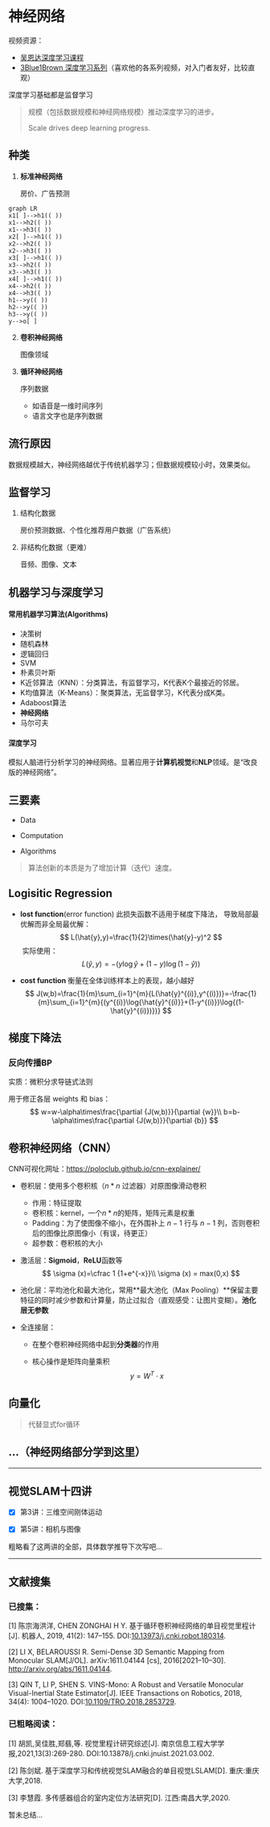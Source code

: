 # 神经网络

视频资源：

* [吴恩达深度学习课程](https://www.bilibili.com/video/BV164411m79z?spm_id_from=333.999.0.0)
* [3Blue1Brown 深度学习系列](https://space.bilibili.com/88461692/channel/detail?cid=26587)（喜欢他的各系列视频，对入门者友好，比较直观）

深度学习基础都是监督学习

> 规模（包括数据规模和神经网络规模）推动深度学习的进步。
>
> Scale drives deep learning progress.

## 种类

1. **标准神经网络**

   房价、广告预测

```mermaid
graph LR
x1[ ]-->h1(( ))
x1-->h2(( ))
x1-->h3(( ))
x2[ ]-->h1(( ))
x2-->h2(( ))
x2-->h3(( ))
x3[ ]-->h1(( ))
x3-->h2(( ))
x3-->h3(( ))
x4[ ]-->h1(( ))
x4-->h2(( ))
x4-->h3(( ))
h1-->y(( ))
h2-->y(( ))
h3-->y(( ))
y-->o[ ]
```

2. **卷积神经网络**

   图像领域

3. **循环神经网络**

   序列数据

   * 如语音是一维时间序列
   * 语言文字也是序列数据

## 流行原因

数据规模越大，神经网络越优于传统机器学习；但数据规模较小时，效果类似。

## 监督学习

1. 结构化数据

   房价预测数据、个性化推荐用户数据（广告系统）

2. 非结构化数据（更难）

   音频、图像、文本

## 机器学习与深度学习

#### 常用机器学习算法(Algorithms)

* 决策树
* 随机森林
* 逻辑回归
* SVM
* 朴素贝叶斯
* K近邻算法（KNN）：分类算法，有监督学习，K代表K个最接近的邻居。
* K均值算法（K-Means）：聚类算法，无监督学习，K代表分成K类。
* Adaboost算法
* **神经网络**
* 马尔可夫

#### 深度学习

模拟人脑进行分析学习的神经网络。显著应用于**计算机视觉**和**NLP**领域。是“改良版的神经网络”。

## 三要素

* Data

* Computation

* Algorithms

 > 算法创新的本质是为了增加计算（迭代）速度。

## Logisitic Regression

* **lost function**(error function)
  此损失函数不适用于梯度下降法，
  导致局部最优解而非全局最优解：
$$
L(\hat{y},y)=\frac{1}{2}\times(\hat{y}-y)^2
$$
​		实际使用：
$$
L(\hat{y},y)=-(y\log{\hat{y}}+(1-y)\log{(1-\hat{y})})
$$

* **cost function**
  衡量在全体训练样本上的表现，越小越好
  $$
  J(w,b)=\frac{1}{m}\sum_{i=1}^{m}{L(\hat{y}^{(i)},y^{(i)})}=-\frac{1}{m}\sum_{i=1}^{m}{(y^{(i)}\log{\hat{y}^{(i)}}+(1-y^{(i)})\log{(1-\hat{y}^{(i)})})}
  $$



## 梯度下降法

### 反向传播BP

实质：微积分求导链式法则

用于修正各层 weights 和 bias：
$$
w=w-\alpha\times\frac{\partial {J(w,b)}}{\partial {w}}\\
b=b-\alpha\times\frac{\partial {J(w,b)}}{\partial {b}}
$$


## 卷积神经网络（CNN）

CNN可视化网址：<https://poloclub.github.io/cnn-explainer/>

* 卷积层：使用多个卷积核（$n*n$ 过滤器）对原图像滑动卷积

  * 作用：特征提取
  * 卷积核：kernel，一个$n*n$的矩阵，矩阵元素是权重
  * Padding：为了使图像不缩小，在外围补上 $n-1$ 行与 $n-1$ 列，否则卷积后的图像比原图像小（有误，待更正）
  * 超参数：卷积核的大小

* 激活层：**Sigmoid**，**ReLU**函数等
  $$
  \sigma (x)=\cfrac 1 {1+e^{-x}}\\
  \sigma (x) = max(0,x)
  $$
  

* 池化层：平均池化和最大池化，常用**最大池化（Max Pooling）**保留主要特征的同时减少参数和计算量，防止过拟合（直观感受：让图片变糊）。**池化层无参数**

* 全连接层：

  * 在整个卷积神经网络中起到**分类器**的作用

  * 核心操作是矩阵向量乘积
    $$
    y=W^T\cdot{x}
    $$

## 向量化

> 代替显式for循环

## ...（神经网络部分学到这里）

___

## 视觉SLAM十四讲

- [x] 第3讲：三维空间刚体运动

- [x] 第5讲：相机与图像

粗略看了这两讲的全部，具体数学推导下次写吧...

___

## 文献搜集

### 已搜集：

[1] 陈宗海洪洋, CHEN ZONGHAI H Y. 基于循环卷积神经网络的单目视觉里程计[J]. 机器人, 2019, 41(2): 147–155. DOI:[10.13973/j.cnki.robot.180314](https://doi.org/10.13973/j.cnki.robot.180314).

[2] LI X, BELAROUSSI R. Semi-Dense 3D Semantic Mapping from Monocular SLAM[J/OL]. arXiv:1611.04144 [cs], 2016[2021–10–30]. http://arxiv.org/abs/1611.04144.

[3] QIN T, LI P, SHEN S. VINS-Mono: A Robust and Versatile Monocular Visual-Inertial State Estimator[J]. IEEE Transactions on Robotics, 2018, 34(4): 1004–1020. DOI:[10.1109/TRO.2018.2853729](https://doi.org/10.1109/TRO.2018.2853729).

### 已粗略阅读：

[1] 胡凯,吴佳胜,郑翡,等. 视觉里程计研究综述[J]. 南京信息工程大学学报,2021,13(3):269-280. DOI:10.13878/j.cnki.jnuist.2021.03.002.

[2] 陈剑斌. 基于深度学习和传统视觉SLAM融合的单目视觉LSLAM[D]. 重庆:重庆大学,2018.

[3] 李慧霞. 多传感器组合的室内定位方法研究[D]. 江西:南昌大学,2020.



暂未总结...
